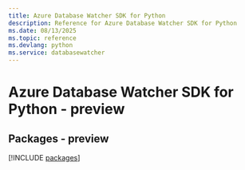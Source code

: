 ```yaml
---
title: Azure Database Watcher SDK for Python
description: Reference for Azure Database Watcher SDK for Python
ms.date: 08/13/2025
ms.topic: reference
ms.devlang: python
ms.service: databasewatcher
---
```

# Azure Database Watcher SDK for Python - preview
## Packages - preview
[!INCLUDE [packages](database-watcher-index.md)]